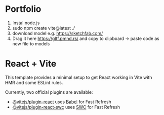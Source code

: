 # Portfolio

1. Instal node.js
2. sudo npm create vite@latest ./
3. download model e.g. https://sketchfab.com/
4. Drag it here https://gltf.pmnd.rs/ and copy to clipboard -> paste code as new file to models


# React + Vite

This template provides a minimal setup to get React working in Vite with HMR and some ESLint rules.

Currently, two official plugins are available:

- [@vitejs/plugin-react](https://github.com/vitejs/vite-plugin-react/blob/main/packages/plugin-react/README.md) uses [Babel](https://babeljs.io/) for Fast Refresh
- [@vitejs/plugin-react-swc](https://github.com/vitejs/vite-plugin-react-swc) uses [SWC](https://swc.rs/) for Fast Refresh
